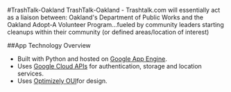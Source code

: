 #TrashTalk-Oakland
TrashTalk-Oakland - Trashtalk.com will essentially act as a liaison between: Oakland's Department of Public Works and the Oakland Adopt-A Volunteer Program...fueled by community leaders starting cleanups within their community (or defined areas/location of interest)

##App Technology Overview
- Built with Python and hosted on [Google App Engine](https://cloud.google.com/appengine/). 
- Uses [Google Cloud APIs](https://cloud.google.com) for authentication, storage and location services. 
- Uses [Optimizely OUI](http://design.optimizely.com/oui/index.html)for design.
